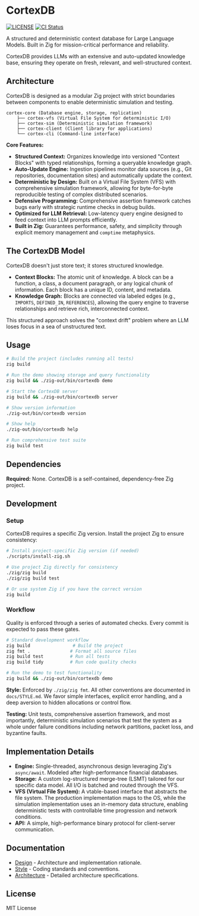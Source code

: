 # CortexDB

[![LICENSE](https://img.shields.io/badge/license-Apache--2.0-blue.svg)](LICENSE)
[![CI Status](https://github.com/mitander/cortexdb/actions/workflows/ci.yml/badge.svg)](https://github.com/mitander/cortexdb/actions)

A structured and deterministic context database for Large Language Models. Built in Zig for
mission-critical performance and reliability.

CortexDB provides LLMs with an extensive and auto-updated knowledge base, ensuring they operate
on fresh, relevant, and well-structured context.

## Architecture

CortexDB is designed as a modular Zig project with strict boundaries between components to
enable deterministic simulation and testing.

```
cortex-core (Database engine, storage, replication)
    ├── cortex-vfs (Virtual File System for deterministic I/O)
    ├── cortex-sim (Deterministic simulation framework)
    ├── cortex-client (Client library for applications)
    └── cortex-cli (Command-line interface)
```

**Core Features:**

- **Structured Context:** Organizes knowledge into versioned "Context Blocks" with typed
  relationships, forming a queryable knowledge graph.
- **Auto-Update Engine:** Ingestion pipelines monitor data sources (e.g., Git repositories,
  documentation sites) and automatically update the context.
- **Deterministic by Design:** Built on a Virtual File System (VFS) with comprehensive
  simulation framework, allowing for byte-for-byte reproducible testing of complex
  distributed scenarios.
- **Defensive Programming:** Comprehensive assertion framework catches bugs early with
  strategic runtime checks in debug builds.
- **Optimized for LLM Retrieval:** Low-latency query engine designed to feed context into
  LLM prompts efficiently.
- **Built in Zig:** Guarantees performance, safety, and simplicity through explicit memory
  management and `comptime` metaphysics.

## The CortexDB Model

CortexDB doesn't just store text; it stores structured knowledge.

- **Context Blocks:** The atomic unit of knowledge. A block can be a function, a class, a
  document paragraph, or any logical chunk of information. Each block has a unique ID,
  content, and metadata.
- **Knowledge Graph:** Blocks are connected via labeled edges (e.g., `IMPORTS`, `DEFINED_IN`,
  `REFERENCES`), allowing the query engine to traverse relationships and retrieve rich,
  interconnected context.

This structured approach solves the "context drift" problem where an LLM loses focus in a sea
of unstructured text.

## Usage

```bash
# Build the project (includes running all tests)
zig build

# Run the demo showing storage and query functionality
zig build && ./zig-out/bin/cortexdb demo

# Start the CortexDB server
zig build && ./zig-out/bin/cortexdb server

# Show version information
./zig-out/bin/cortexdb version

# Show help
./zig-out/bin/cortexdb help

# Run comprehensive test suite
zig build test
```

## Dependencies

**Required:** None. CortexDB is a self-contained, dependency-free Zig project.

## Development

### Setup

CortexDB requires a specific Zig version. Install the project Zig to ensure consistency:

```bash
# Install project-specific Zig version (if needed)
./scripts/install-zig.sh

# Use project Zig directly for consistency
./zig/zig build
./zig/zig build test

# Or use system Zig if you have the correct version
zig build
```

### Workflow

Quality is enforced through a series of automated checks. Every commit is expected to pass
these gates.

```bash
# Standard development workflow
zig build                # Build the project
zig fmt .               # Format all source files
zig build test          # Run all tests
zig build tidy          # Run code quality checks

# Run the demo to test functionality
zig build && ./zig-out/bin/cortexdb demo
```

**Style:** Enforced by `./zig/zig fmt`. All other conventions are documented in `docs/STYLE.md`. We
favor simple interfaces, explicit error handling, and a deep aversion to hidden allocations
or control flow.

**Testing:** Unit tests, comprehensive assertion framework, and most importantly, deterministic
simulation scenarios that test the system as a whole under failure conditions including
network partitions, packet loss, and byzantine faults.

## Implementation Details

- **Engine:** Single-threaded, asynchronous design leveraging Zig's `async/await`. Modeled
  after high-performance financial databases.
- **Storage:** A custom log-structured merge-tree (LSMT) tailored for our specific data model.
  All I/O is batched and routed through the VFS.
- **VFS (Virtual File System):** A vtable-based interface that abstracts the file system. The
  production implementation maps to the OS, while the simulation implementation uses an
  in-memory data structure, enabling deterministic tests with controllable time progression
  and network conditions.
- **API:** A simple, high-performance binary protocol for client-server communication.

## Documentation

- [Design](docs/DESIGN.md) - Architecture and implementation rationale.
- [Style](docs/STYLE.md) - Coding standards and conventions.
- [Architecture](docs/architecture/overview.md) - Detailed architecture specifications.

## License

MIT License
